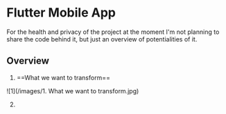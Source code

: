 # Flutter Mobile App

For the health and privacy of the project at the moment I'm not planning to share the code behind it, but just an overview of potentialities of it.

## Overview

1. ==What we want to transform==

![1](/images/1. What we want to transform.jpg)

2. 
